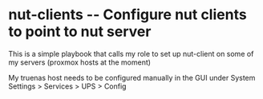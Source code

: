 # nut-clients -- Configure nut clients to point to nut server

This is a simple playbook that calls my role to set up nut-client on some of my servers (proxmox hosts at the moment)

My truenas host needs to be configured manually in the GUI under System Settings > Services > UPS > Config
